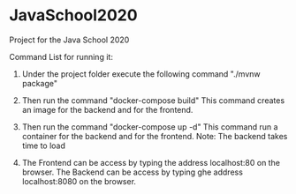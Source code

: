 # JavaSchool2020
Project for the Java School 2020

Command List for running it: 

1.  Under the project folder execute the following command "./mvnw package"

2.  Then run the command "docker-compose build"
    This command creates an image for the backend and for the frontend. 
 
3. Then run the command "docker-compose up -d" 
    This command run a container for the backend and for the frontend. Note: The backend takes time to load

4. The Frontend can be access by typing the address localhost:80 on the browser.
   The Backend can be access by typing ghe address localhost:8080 on the browser. 

